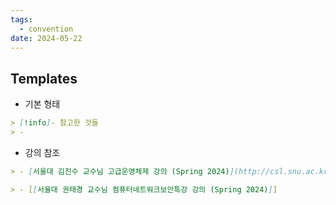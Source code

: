 ```yaml
---
tags:
  - convention
date: 2024-05-22
---
```

## Templates

- 기본 형태

```markdown
> [!info]- 참고한 것들
> - 
```

- 강의 참조

```markdown
> - [서울대 김진수 교수님 고급운영체제 강의 (Spring 2024)](http://csl.snu.ac.kr/courses/4190.568/2024-1/)
```

```markdown
> - [[서울대 권태경 교수님 컴퓨터네트워크보안특강 강의 (Spring 2024)]]
```
